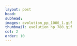 ```yaml
---
layout: post
head: 
subhead:
images: evolution_pp_1000_1.gif
thumbnail: evolution_hp_780.gif
col: 2
order: 10
---
```

